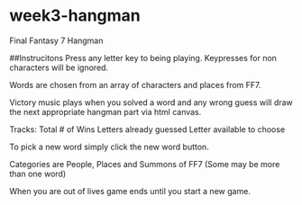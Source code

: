 # week3-hangman
Final Fantasy 7 Hangman

##Instrucitons
Press any letter key to being playing. Keypresses for non characters will be ignored.

Words are chosen from an array of characters and places from FF7.

Victory music plays when you solved a word and any wrong guess will draw the next appropriate hangman part via html canvas.

Tracks:
    Total # of Wins
    Letters already guessed
    Letter available to choose

To pick a new word simply click the new word button. 

Categories are People, Places and Summons of FF7 (Some may be more than one word)

When you are out of lives game ends until you start a new game.
